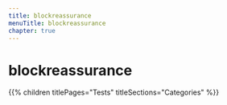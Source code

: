 ```yaml
---
title: blockreassurance
menuTitle: blockreassurance
chapter: true
---
```


# blockreassurance

{{% children titlePages="Tests" titleSections="Categories" %}}
